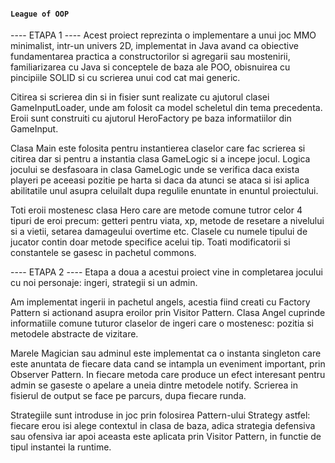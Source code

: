 #### `League of OOP` 

---- ETAPA 1 ----
Acest proiect reprezinta o implementare a unui joc MMO minimalist,
intr-un univers 2D, implementat in Java avand ca obiective fundamentarea
practica a constructorilor si agregarii sau mostenirii, familiarizarea cu
Java si conceptele de baza ale POO, obisnuirea cu pincipiile SOLID si cu
scrierea unui cod cat mai generic.

Citirea si scrierea din si in fisier sunt realizate cu ajutorul clasei
GameInputLoader, unde am folosit ca model scheletul din tema precedenta.
Eroii sunt construiti cu ajutorul HeroFactory pe baza informatiilor din
GameInput. 

Clasa Main este folosita pentru instantierea claselor care fac scrierea
si citirea dar si pentru a instantia clasa GameLogic si a incepe jocul.
Logica jocului se desfasoara in clasa GameLogic unde se verifica daca
exista playeri pe aceeasi pozitie pe harta si daca da atunci se ataca si
isi aplica abilitatile unul asupra celuilalt dupa regulile enuntate in 
enuntul proiectului. 

Toti eroii mostenesc clasa Hero care are metode comune tutror celor 4 tipuri
de eroi precum: getteri pentru viata, xp, metode de resetare a nivelului si
a vietii, setarea damageului overtime etc. Clasele cu numele tipului de jucator
contin doar metode specifice acelui tip. Toati modificatorii si constantele se
gasesc in pachetul commons.


---- ETAPA 2 ---- 
Etapa a doua a acestui proiect vine in completarea jocului cu noi personaje:
ingeri, strategii si un admin.

Am implementat ingerii in pachetul angels, acestia fiind creati cu Factory
Pattern si actionand asupra eroilor prin Visitor Pattern. Clasa Angel 
cuprinde informatiile comune tuturor claselor de ingeri care o mostenesc:
pozitia si metodele abstracte de vizitare. 

Marele Magician sau adminul este implementat ca o instanta singleton care
este anuntata de fiecare data cand se intampla un eveniment important, prin
Observer Pattern. In fiecare metoda care produce un efect interesant pentru 
admin se gaseste o apelare a uneia dintre metodele notify. Scrierea in
fisierul de output se face pe parcurs, dupa fiecare runda.

Strategiile sunt introduse in joc prin folosirea Pattern-ului Strategy astfel:
fiecare erou isi alege contextul in clasa de baza, adica strategia defensiva
sau ofensiva iar apoi aceasta este aplicata prin Visitor Pattern, in functie 
de tipul instantei la runtime. 

